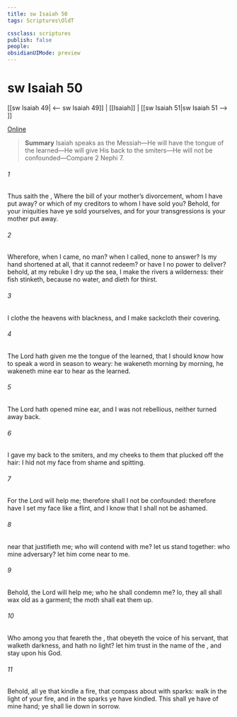```yaml
---
title: sw Isaiah 50
tags: Scriptures\OldT

cssclass: scriptures
publish: false
people:
obsidianUIMode: preview
---
```


# sw Isaiah 50
[[sw Isaiah 49| <-- sw Isaiah 49]] | [[Isaiah]] | [[sw Isaiah 51|sw Isaiah 51 --> ]]

[Online](https://churchofjesuschrist.org/study/scriptures/ot/isa/50?lang=eng)

> __Summary__
Isaiah speaks as the Messiah—He will have the tongue of the learned—He will give His back to the smiters—He will not be confounded—Compare 2 Nephi 7.

###### 1 
Thus saith the , Where  the bill of your mother’s divorcement, whom I have put away? or which of my creditors  to whom I have sold you? Behold, for your iniquities have ye sold yourselves, and for your transgressions is your mother put away.

###### 2 
Wherefore, when I came,  no man? when I called,  none to answer? Is my hand shortened at all, that it cannot redeem? or have I no power to deliver? behold, at my rebuke I dry up the sea, I make the rivers a wilderness: their fish stinketh, because  no water, and dieth for thirst.

###### 3 
I clothe the heavens with blackness, and I make sackcloth their covering.

###### 4 
The Lord  hath given me the tongue of the learned, that I should know how to speak a word in season to  weary: he wakeneth morning by morning, he wakeneth mine ear to hear as the learned.

###### 5 
The Lord  hath opened mine ear, and I was not rebellious, neither turned away back.

###### 6 
I gave my back to the smiters, and my cheeks to them that plucked off the hair: I hid not my face from shame and spitting.

###### 7 
For the Lord  will help me; therefore shall I not be confounded: therefore have I set my face like a flint, and I know that I shall not be ashamed.

###### 8 
 near that justifieth me; who will contend with me? let us stand together: who  mine adversary? let him come near to me.

###### 9 
Behold, the Lord  will help me; who  he  shall condemn me? lo, they all shall wax old as a garment; the moth shall eat them up.

###### 10 
Who  among you that feareth the , that obeyeth the voice of his servant, that walketh  darkness, and hath no light? let him trust in the name of the , and stay upon his God.

###### 11 
Behold, all ye that kindle a fire, that compass  about with sparks: walk in the light of your fire, and in the sparks  ye have kindled. This shall ye have of mine hand; ye shall lie down in sorrow.

